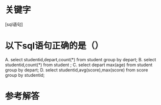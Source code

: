 # 关键字

[sql语句]

# 以下sql语句正确的是（）

A. select studentid,depart,count(\*) from student group by depart;
B. select studentid,count(\*) from student ;
C. select depart max(age) from student group by depart;
D. select studentid,avg(score),max(score) from score group by studentid;

# 参考解答



